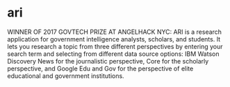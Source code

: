 # ari
WINNER OF 2017 GOVTECH PRIZE AT ANGELHACK NYC: ARI is a research application for government intelligence analysts, scholars, and students. It lets you  research a topic from three different perspectives by entering your search term and selecting from different data source options: IBM Watson Discovery News for the journalistic perspective, Core for the scholarly perspective, and Google Edu and Gov for the perspective of elite educational and government institutions. 
